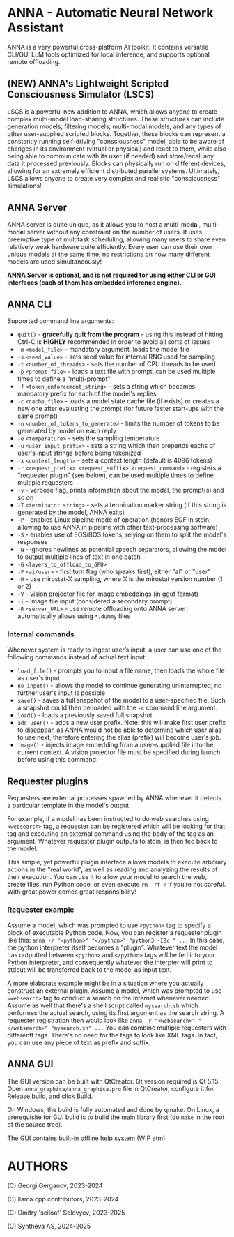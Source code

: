# ANNA - Automatic Neural Network Assistant

ANNA is a very powerful cross-platform AI toolkit. It contains versatile CLI/GUI LLM tools optimized for local inference, and supports optional remote offloading.

## (NEW) ANNA's Lightweight Scripted Consciousness Simulator (LSCS)

LSCS is a powerful new addition to ANNA, which allows anyone to create complex multi-model load-sharing structures. These structures can include generation models, filtering models, multi-modal models, and any types of other user-supplied scripted blocks. Together, these blocks can represent a constantly running self-driving "consciousness" model, able to be aware of changes in its environment (virtual or physical) and react to them, while also being able to communicate with its user (if needed) and store/recall any data it processed previously. Blocks can physically run on different devices, allowing for an extremely efficient distributed parallel systems. Ultimately, LSCS allows anyone to create very complex and realistic "consciousness" simulations!

## ANNA Server

ANNA server is quite unique, as it allows you to host a multi-mod**a**l, multi-mod**e**l server without any constraint on the number of users. It uses preemptive type of multitask scheduling, allowing many users to share even relatively weak hardware quite efficiently. Every user can use their own unique models at the same time, no restrictions on how many different models are used simultaneously!

**ANNA Server is optional, and is not required for using either CLI or GUI interfaces (each of them has embedded inference engine).**

## ANNA CLI

Supported command line arguments:
* `quit()` - **gracefully quit from the program** - using this instead of hitting Ctrl-C is **HIGHLY** recommended in order to avoid all sorts of issues
* `-m` `<model_file>` - mandatory argument, loads the model file
* `-s` `<seed_value>` - sets seed value for internal RNG used for sampling
* `-t` `<number_of_threads>` - sets the number of CPU threads to be used
* `-p` `<prompt_file>` - loads a text file with prompt, can be used multiple times to define a "multi-prompt"
* `-f` `<token_enforcement_string>` - sets a string which becomes mandatory prefix for each of the model's replies
* `-c` `<cache_file>` - loads a model state cache file (if exists) or creates a new one after evaluating the prompt (for future faster start-ups with the same prompt)
* `-n` `<number_of_tokens_to_generate>` - limits the number of tokens to be generated by model on each reply
* `-e` `<temperature>` - sets the sampling temperature
* `-u` `<user_input_prefix>` - sets a string which then prepends eachs of user's input strings before being tokenized
* `-x` `<context_length>` - sets a context length (default is 4096 tokens)
* `-r` `<request_prefix> <request_suffix> <request_command>` - registers a "requester plugin" (see below), can be used multiple times to define multiple requesters
* `-v` - verbose flag, prints information about the model, the prompt(s) and so on
* `-T` `<terminator string>` - sets a termination marker string (if this string is generated by the model, ANNA exits)
* `-P` - enables Linux pipeline mode of operation (honors EOF in stdin, allowing to use ANNA in pipeline with other text-processing software)
* `-S` - enables use of EOS/BOS tokens, relying on them to split the model's responses
* `-N` - ignores newlines as potential speech separators, allowing the model to output multiple lines of text in one batch
* `-G` `<layers_to_offload_to_GPU>`
* `-F` `<ai/user>` - first turn flag (who speaks first), either "ai" or "user"
* `-M` - use mirostat-X sampling, where X is the mirostat version number (1 or 2)
* `-V` - vision projector file for image embeddings (in gguf format)
* `-i` - image file input (considered a secondary prompt)
* `-R` `<server_URL>` - use remote offloading onto ANNA server; automatically allows using `*.dummy` files


### Internal commands

Whenever system is ready to ingest user’s input, a user can use one of the following commands instead of actual text input:
* `load_file()` - prompts you to input a file name, then loads the whole file as user's input
* `no_input()` - allows the model to continue generating uninterrupted, no further user's input is possible
* `save()` - saves a full snapshot of the model to a user-specified file. Such a snapshot could then be loaded with the `-c` command line argument.
* `load()` - loads a previously saved full snapshot
* `add_user()` - adds a new user prefix. Note: this will make first user prefix to disappear, as ANNA would not be able to determine which user alias to use next, therefore entering the alias (prefix) will become user's job.
* `image()` - injects image embedding from a user-supplied file into the current context. A vision projector file must be specified during launch before using this command.

## Requester plugins

Requesters are external processes spawned by ANNA whenever it detects a particular template in the model's output.

For example, if a model has been instructed to do web searches using `<websearch>` tag, a requester can be registered which will be looking for that tag and executing an external command using the body of the tag as an argument. Whatever requester plugin outputs to stdin, is then fed back to the model.

This simple, yet powerful plugin interface allows models to execute arbitrary actions in the "real world", as well as reading and analyzing the results of their execution. You can use it to allow your model to search the web, create files, run Python code, or even execute `rm -rf /` if you’re not careful. With great power comes great responsibility!

### Requester example
Assume a model, which was prompted to use `<python>` tag to specify a block of executable Python code. Now, you can register a requester plugin like this: `anna -r "<python>" "</python>" "python3 -IBc " ...`  In this case, the python interpreter itself becomes a "plugin". Whatever text the model has outputted between `<python>` and `</python>` tags will be fed into your Python interpreter, and consequently whatever the interpter will print to stdout will be transferred back to the model as input text.

A more elaborate example might be in a situation where you actually construct an external plugin. Assume a model, which was prompted to use `<websearch>` tag to conduct a search on the Internet whenever needed. Assume as well that there's a shell script called `mysearch.sh` which performes the actual search, using its first argument as the search string. A requester registration then would look like `anna -r "<websearch>" "</websearch>" "mysearch.sh" ...`
You can combine multiple requesters with differentt tags. There's no need for the tags to look like XML tags. In fact, you can use any piece of text as prefix and suffix.

## ANNA GUI

The GUI version can be built with QtCreator. Qt version required is Qt 5.15. Open `anna_graphica/anna_graphica.pro` file in QtCreator, configure it for Release build, and click Build.

On Windows, the build is fully automated and done by qmake. On Linux, a prerequisite for GUI build is to build the main library first (do `make` in the root of the source tree).

The GUI contains built-in offline help system (WIP atm).


# AUTHORS

(C) Georgi Gerganov, 2023-2024

(C) llama.cpp contributors, 2023-2024

(C) Dmitry 'sciloaf' Solovyev, 2023-2025

(C) Syntheva AS, 2024-2025
